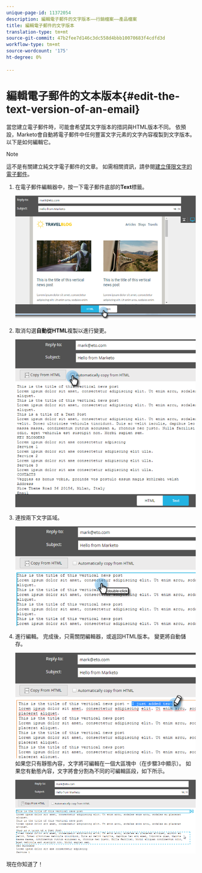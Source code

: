 ```yaml
---
unique-page-id: 11372054
description: 編輯電子郵件的文字版本——行銷檔案——產品檔案
title: 編輯電子郵件的文字版本
translation-type: tm+mt
source-git-commit: 47b2fee7d146c3dc558d4bbb10070683f4cdfd3d
workflow-type: tm+mt
source-wordcount: '175'
ht-degree: 0%

---
```



# 編輯電子郵件的文本版本{#edit-the-text-version-of-an-email}

當您建立電子郵件時，可能會希望其文字版本的措詞與HTML版本不同。 依預設，Marketo會自動將電子郵件中任何豐富文字元素的文字內容複製到文字版本。 以下是如何編輯它。

>[!NOTE]
>
>這不是有關建立純文字電子郵件的文章。 如需相關資訊，請參閱[建立僅限文字的電子郵件](create-a-text-only-email.md)。

1. 在電子郵件編輯器中，按一下電子郵件底部的&#x200B;**Text**&#x200B;標籤。

   ![](assets/one-5.png)

1. 取消勾選**自動從HTML**複製以進行變更。

   ![](assets/two-5.png)

1. 連按兩下文字區域。

   ![](assets/three-4.png)

1. 進行編輯。 完成後，只需關閉編輯器，或返回HTML版本。 變更將自動儲存。

   ![](assets/four-4.png)\
   如果您只有靜態內容，文字將可編輯在一個大區塊中（在步驟3中顯示）。 如果您有動態內容，文字將會分割為不同的可編輯區段，如下所示。

   ![](assets/five-3.png)

現在你知道了！
